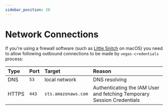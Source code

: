 ```yaml
---
sidebar_position: 20
---
```



# Network Connections

If you're using a firewall software (such as [Little Snitch](https://obdev.at/products/littlesnitch/) on macOS) you need to allow following outbound connections to be made by `vegas-credentials` process:

| Type  | Port  |       Target        |                                 Reason                                 |
| :---- | :---- | :------------------ | :--------------------------------------------------------------------- |
| DNS   | `53`  | local network       | DNS resolving                                                          |
| HTTPS | `443` | `sts.amazonaws.com` | Authenticating the IAM User and fetching Temporary Session Credentials |


